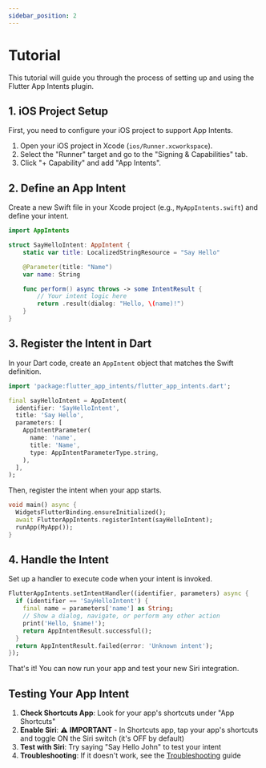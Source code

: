 ```yaml
---
sidebar_position: 2
---
```


# Tutorial

This tutorial will guide you through the process of setting up and using the Flutter App Intents plugin.

## 1. iOS Project Setup

First, you need to configure your iOS project to support App Intents.

1.  Open your iOS project in Xcode (`ios/Runner.xcworkspace`).
2.  Select the "Runner" target and go to the "Signing & Capabilities" tab.
3.  Click "+ Capability" and add "App Intents".

## 2. Define an App Intent

Create a new Swift file in your Xcode project (e.g., `MyAppIntents.swift`) and define your intent.

```swift
import AppIntents

struct SayHelloIntent: AppIntent {
    static var title: LocalizedStringResource = "Say Hello"

    @Parameter(title: "Name")
    var name: String

    func perform() async throws -> some IntentResult {
        // Your intent logic here
        return .result(dialog: "Hello, \(name)!")
    }
}
```

## 3. Register the Intent in Dart

In your Dart code, create an `AppIntent` object that matches the Swift definition.

```dart
import 'package:flutter_app_intents/flutter_app_intents.dart';

final sayHelloIntent = AppIntent(
  identifier: 'SayHelloIntent',
  title: 'Say Hello',
  parameters: [
    AppIntentParameter(
      name: 'name',
      title: 'Name',
      type: AppIntentParameterType.string,
    ),
  ],
);
```

Then, register the intent when your app starts.

```dart
void main() async {
  WidgetsFlutterBinding.ensureInitialized();
  await FlutterAppIntents.registerIntent(sayHelloIntent);
  runApp(MyApp());
}
```

## 4. Handle the Intent

Set up a handler to execute code when your intent is invoked.

```dart
FlutterAppIntents.setIntentHandler((identifier, parameters) async {
  if (identifier == 'SayHelloIntent') {
    final name = parameters['name'] as String;
    // Show a dialog, navigate, or perform any other action
    print('Hello, $name!');
    return AppIntentResult.successful();
  }
  return AppIntentResult.failed(error: 'Unknown intent');
});
```

That's it! You can now run your app and test your new Siri integration.

## Testing Your App Intent

1. **Check Shortcuts App**: Look for your app's shortcuts under "App Shortcuts"
2. **Enable Siri**: ⚠️ **IMPORTANT** - In Shortcuts app, tap your app's shortcuts and toggle ON the Siri switch (it's OFF by default)
3. **Test with Siri**: Try saying "Say Hello John" to test your intent
4. **Troubleshooting**: If it doesn't work, see the [Troubleshooting](troubleshooting) guide
